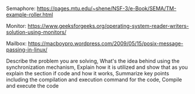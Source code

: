 Semaphore:
https://pages.mtu.edu/~shene/NSF-3/e-Book/SEMA/TM-example-roller.html

Monitor:
https://www.geeksforgeeks.org/operating-system-reader-writers-solution-using-monitors/

Mailbox:
https://macboypro.wordpress.com/2009/05/15/posix-message-passing-in-linux/


Describe the problem you are solving,
What's the idea behind using the synchronization mechanism, 
Explain how it is utilized and show that as you explain the section if code and how it works, 
Summarize key points including the compilation and execution command for the code, 
Compile and execute the code
